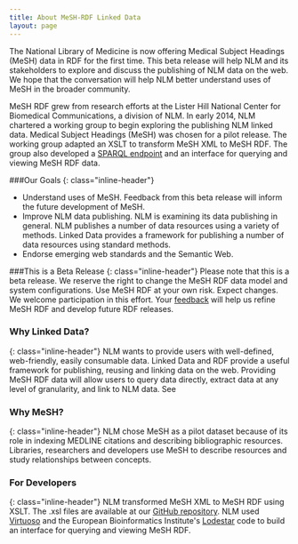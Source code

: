 ```yaml
---
title: About MeSH-RDF Linked Data
layout: page
---
```

The National Library of Medicine is now offering Medical Subject Headings (MeSH) data in RDF for the first time. This beta release will help NLM and its stakeholders to explore and discuss the publishing of NLM data on the web. We hope that the conversation will help NLM better understand uses of MeSH in the broader community.  


MeSH RDF grew from research efforts at the Lister Hill National Center for Biomedical Communications, a division of NLM. In early 2014, NLM chartered a working group to begin exploring the publishing NLM linked data.
Medical Subject Headings (MeSH) was chosen for a pilot release. The working group adapted an XSLT to transform MeSH XML to MeSH RDF.
The group also developed a [SPARQL endpoint](http://iddev.nlm.nih.gov/mesh/sparql) and an interface for querying and viewing MeSH RDF data.

###Our Goals
{: class="inline-header"}

* Understand uses of MeSH. Feedback from this beta release will inform the future development of MeSH.
* Improve NLM data publishing. NLM is examining its data publishing in general. NLM publishes a number of data resources using a variety of methods. Linked Data provides a framework for publishing a number of data resources using standard methods.
* Endorse emerging web standards and the Semantic Web.  


###This is a Beta Release
{: class="inline-header"}
Please note that this is a beta release. We reserve the right to change the MeSH RDF data model and system configurations. Use MeSH RDF at your own risk. Expect changes. We welcome participation in this effort. Your [feedback](/feedback-placeholder) will help us refine MeSH RDF and develop future RDF releases.

### Why Linked Data?  
{: class="inline-header"}
NLM wants to provide users with well-defined, web-friendly, easily consumable data. Linked Data and RDF provide a useful framework for publishing, reusing and linking data on the web. Providing MeSH RDF data will allow users to query data directly, extract data at any level of granularity, and link to NLM data. See 

### Why MeSH?
{: class="inline-header"}
NLM chose MeSH as a pilot dataset because of its role in indexing MEDLINE citations and describing bibliographic resources. Libraries, researchers and developers use MeSH to describe resources and study relationships between concepts. 


### For Developers
{: class="inline-header"}
NLM transformed MeSH XML to MeSH RDF using XSLT. The .xsl files are available at our  [GitHub repository](http://github.com/hhs/meshrdf). NLM used [Virtuoso](http://virtuoso.openlinksw.com/dataspace/doc/dav/wiki/Main/) and the European Bioinformatics Institute's [Lodestar](http://github.com/HHS/lodestar) code to build an interface for querying and viewing MeSH RDF. 
